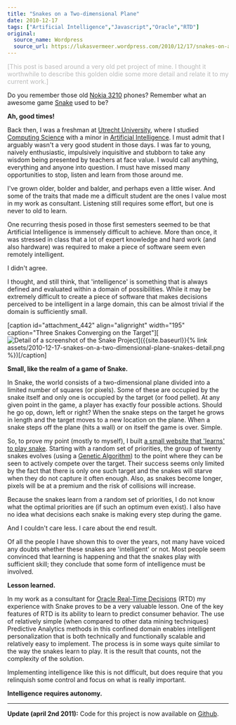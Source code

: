 ```yaml
---
title: "Snakes on a Two-dimensional Plane"
date: 2010-12-17
tags: ["Artificial Intelligence","Javascript","Oracle","RTD"]
original:
  source_name: Wordpress
  source_url: https://lukasvermeer.wordpress.com/2010/12/17/snakes-on-a-two-dimensional-plane/
---
```


<span style="color:#bbb;">[This post is based around a very old pet project of mine. I thought it worthwhile to describe this golden oldie some more detail and relate it to my current work.]</span>

Do you remember those old [Nokia 3210](http://en.wikipedia.org/wiki/Nokia_3210) phones? Remember what an awesome game [Snake](http://en.wikipedia.org/wiki/Snake_(video_game)#Snake_on_Nokia_phones) used to be?

**Ah, good times!**

Back then, I was a freshman at [Utrecht University](http://www.uu.nl/), where I studied [Computing Science](http://www.cs.uu.nl/) with a minor in [Artificial Intelligence](http://www.uu.nl/university/minors/NL/technischeki/Pages/default.aspx). I must admit that I arguably wasn't a very good student in those days. I was far to young, naively enthusiastic, impulsively inquisitive and stubborn to take any wisdom being presented by teachers at face value. I would call anything, everything and anyone into question. I must have missed many opportunities to stop, listen and learn from those around me.

I've grown older, bolder and balder, and perhaps even a little wiser. And some of the traits that made me a difficult student are the ones I value most in my work as consultant. Listening still requires some effort, but one is never to old to learn.

One recurring thesis posed in those first semesters seemed to be that Artificial Intelligence is immensely difficult to achieve. More than once, it was stressed in class that a lot of expert knowledge and hard work (and also hardware) was required to make a piece of software seem even remotely intelligent.

I didn't agree.

I thought, and still think, that 'intelligence' is something that is always defined and evaluated within a domain of possibilities. While it may be extremely difficult to create a piece of software that makes decisions perceived to be intelligent in a large domain, this can be almost trivial if the domain is sufficiently small.

[caption id="attachment_442" align="alignright" width="195" caption="Three Snakes Converging on the Target"][![Detail of a screenshot of the Snake Project](http://lukasvermeer.files.wordpress.com/2010/12/snakes-detail.png "Snakes")]({{site.baseurl}}{% link assets/2010-12-17-snakes-on-a-two-dimensional-plane-snakes-detail.png %})[/caption]

**Small, like the realm of a game of Snake.**

In Snake, the world consists of a two-dimensional plane divided into a limited number of squares (or pixels). Some of these are occupied by the snake itself and only one is occupied by the target (or food pellet). At any given point in the game, a player has exactly four possible actions. Should he go op, down, left or right? When the snake steps on the target he grows in length and the target moves to a new location on the plane. When a snake steps off the plane (hits a wall) or on itself the game is over. Simple.

So, to prove my point (mostly to myself), I built [a small website that 'learns' to play snake](http://www.xs4all.nl/~destack/projects/snake/). Starting with a random set of priorities, the group of twenty snakes evolves (using a [Genetic Algorithm](http://en.wikipedia.org/wiki/Genetic_algorithm)) to the point where they can be seen to actively compete over the target. Their success seems only limited by the fact that there is only one such target and the snakes will starve when they do not capture it often enough. Also, as snakes become longer, pixels will be at a premium and the risk of collisions will increase.

Because the snakes learn from a random set of priorities, I do not know what the optimal priorities are (if such an optimum even exist). I also have no idea what decisions each snake is making every step during the game.

And I couldn't care less. I care about the end result.

Of all the people I have shown this to over the years, not many have voiced any doubts whether these snakes are 'intelligent' or not. Most people seem convinced that learning is happening and that the snakes play with sufficient skill; they conclude that some form of intelligence must be involved.

**Lesson learned.**

In my work as a consultant for [Oracle Real-Time Decisions](http://www.oracle.com/technetwork/middleware/real-time-decisions/overview/index.html) (RTD) my experience with Snake proves to be a very valuable lesson. One of the key features of RTD is its ability to learn to predict consumer behavior. The use of relatively simple (when compared to other data mining techniques) Predictive Analytics methods in this confined domain enables intelligent personalization that is both technically and functionally scalable and relatively easy to implement. The process is in some ways quite similar to the way the snakes learn to play. It is the result that counts, not the complexity of the solution.

Implementing intelligence like this is not difficult, but does require that you relinquish some control and focus on what is really important.

**Intelligence requires autonomy.**

* * *

**Update (april 2nd 2011):** Code for this project is now available on [Github](https://github.com/lukasvermeer/snake).